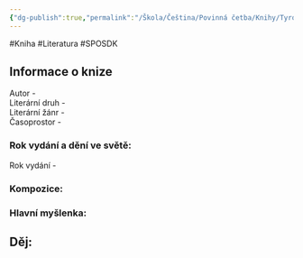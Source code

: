 ```yaml
---
{"dg-publish":true,"permalink":"/Škola/Čeština/Povinná četba/Knihy/Tyrolské elegie/","created":"2023-11-28T11:59:49.985+01:00","updated":"2024-03-13T18:23:51.979+01:00"}
---
```


#Kniha #Literatura #SPOSDK
## Informace o knize
Autor -  
Literární druh -  
Literární žánr -  
Časoprostor -
### Rok vydání a dění ve světě:
Rok vydání -
### Kompozice:

### Hlavní myšlenka:

## Děj: